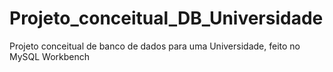 # Projeto_conceitual_DB_Universidade
Projeto conceitual de banco de dados para uma Universidade, feito no MySQL Workbench
